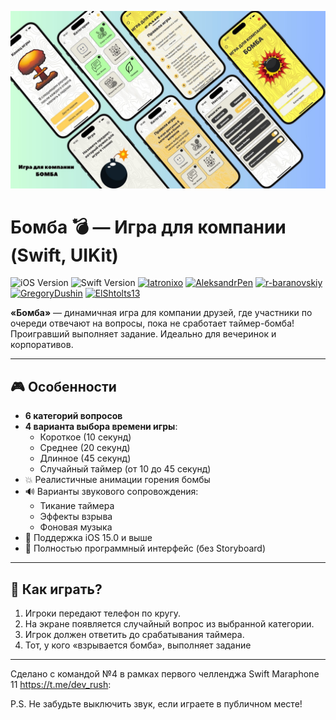 ![image](https://github.com/ElShtolts13/Bomb-Game-1-Challenge/blob/main/mainImage.jpg)



# Бомба 💣 — Игра для компании (Swift, UIKit)

![iOS Version](https://img.shields.io/badge/iOS-15.0+-blue?style=flat&logo=apple)
![Swift Version](https://img.shields.io/badge/Swift-5.5-orange?style=flat&logo=swift)
[![latronixo](https://img.shields.io/badge/latronixo-181717?style=flat&logo=github&logoColor=white)](https://github.com/latronixo1)
[![AleksandrPen](https://img.shields.io/badge/AleksandrPen-181717?style=flat&logo=github&logoColor=white)](https://github.com/AleksandrPen)
[![r-baranovskiy](https://img.shields.io/badge/r--baranovskiy-181717?style=flat&logo=github&logoColor=white)](https://github.com/r-baranovskiy)
[![GregoryDushin](https://img.shields.io/badge/GregoryDushin-181717?style=flat&logo=github&logoColor=white)](https://github.com/GregoryDushin)
[![ElShtolts13](https://img.shields.io/badge/ElShtolts13-181717?style=flat&logo=github&logoColor=white)](https://github.com/ElShtolts13)

**«Бомба»** — динамичная игра для компании друзей, где участники по очереди отвечают на вопросы, пока не сработает таймер-бомба! Проигравший выполняет задание. Идеально для вечеринок и корпоративов.

---

## 🎮 Особенности
- **6 категорий вопросов** 
- **4 варианта выбора времени игры**:
  - Короткое (10 секунд)
  - Среднее (20 секунд)
  - Длинное (45 секунд)
  - Случайный таймер (от 10 до 45 секунд)
- 💥 Реалистичные анимации горения бомбы
- 🔊 Варианты звукового сопровождения:
  - Тикание таймера
  - Эффекты взрыва
  - Фоновая музыка
- 🎯 Поддержка iOS 15.0 и выше
- 📱 Полностью программный интерфейс (без Storyboard)

---

## 🚀 Как играть?
1. Игроки передают телефон по кругу.
2. На экране появляется случайный вопрос из выбранной категории.
3. Игрок должен ответить до срабатывания таймера.
4. Тот, у кого «взрывается бомба», выполняет задание

---
Сделано с командой №4 в рамках первого челленджа Swift Maraphone 11  https://t.me/dev_rush:


P.S. Не забудьте выключить звук, если играете в публичном месте!
